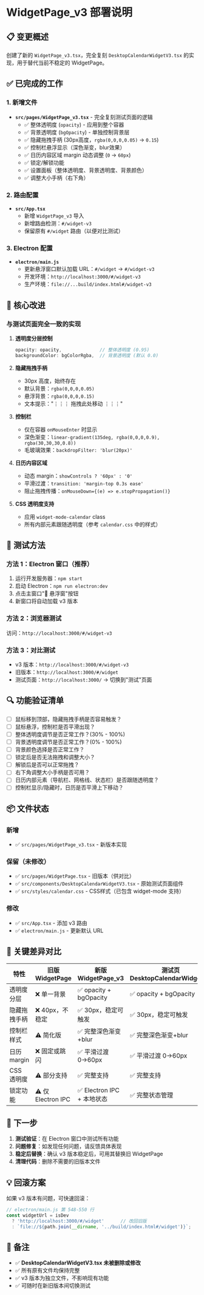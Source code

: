 # WidgetPage_v3 部署说明

## 📋 变更概述

创建了新的 `WidgetPage_v3.tsx`，完全复刻 `DesktopCalendarWidgetV3.tsx` 的实现，用于替代当前不稳定的 WidgetPage。

## ✅ 已完成的工作

### 1. 新增文件
- **`src/pages/WidgetPage_v3.tsx`** - 完全复刻测试页面的逻辑
  - ✅ 整体透明度 (`opacity`) - 应用到整个容器
  - ✅ 背景透明度 (`bgOpacity`) - 单独控制背景层
  - ✅ 隐藏拖拽手柄 (30px高度，`rgba(0,0,0,0.05)` → `0.15`)
  - ✅ 控制栏悬浮显示（深色渐变，blur效果）
  - ✅ 日历内容区域 margin 动态调整 (`0` → `60px`)
  - ✅ 锁定/解锁功能
  - ✅ 设置面板（整体透明度、背景透明度、背景颜色）
  - ✅ 调整大小手柄（右下角）

### 2. 路由配置
- **`src/App.tsx`**
  - 新增 `WidgetPage_v3` 导入
  - 新增路由检测：`#/widget-v3`
  - 保留原有 `#/widget` 路由（以便对比测试）

### 3. Electron 配置
- **`electron/main.js`**
  - 更新悬浮窗口默认加载 URL：`#/widget` → `#/widget-v3`
  - 开发环境：`http://localhost:3000/#/widget-v3`
  - 生产环境：`file://...build/index.html#/widget-v3`

## 🎯 核心改进

### 与测试页面完全一致的实现

1. **透明度分层控制**
   ```typescript
   opacity: opacity,              // 整体透明度 (0.95)
   backgroundColor: bgColorRgba,  // 背景透明度 (默认 0.0)
   ```

2. **隐藏拖拽手柄**
   - 30px 高度，始终存在
   - 默认背景：`rgba(0,0,0,0.05)`
   - 悬浮背景：`rgba(0,0,0,0.15)`
   - 文本提示："⋮⋮⋮ 拖拽此处移动 ⋮⋮⋮"

3. **控制栏**
   - 仅在容器 `onMouseEnter` 时显示
   - 深色渐变：`linear-gradient(135deg, rgba(0,0,0,0.9), rgba(30,30,30,0.8))`
   - 毛玻璃效果：`backdropFilter: 'blur(20px)'`

4. **日历内容区域**
   - 动态 margin：`showControls ? '60px' : '0'`
   - 平滑过渡：`transition: 'margin-top 0.3s ease'`
   - 阻止拖拽传播：`onMouseDown={(e) => e.stopPropagation()}`

5. **CSS 透明度支持**
   - 应用 `widget-mode-calendar` class
   - 所有内部元素跟随透明度（参考 `calendar.css` 中的样式）

## 🧪 测试方法

### 方法 1：Electron 窗口（推荐）
1. 运行开发服务器：`npm start`
2. 启动 Electron：`npm run electron:dev`
3. 点击主窗口"📍 悬浮窗"按钮
4. 新窗口将自动加载 v3 版本

### 方法 2：浏览器测试
访问：`http://localhost:3000/#/widget-v3`

### 方法 3：对比测试
- v3 版本：`http://localhost:3000/#/widget-v3`
- 旧版本：`http://localhost:3000/#/widget`
- 测试页面：`http://localhost:3000/` → 切换到"测试"页面

## 🔍 功能验证清单

- [ ] 鼠标移到顶部，隐藏拖拽手柄是否容易触发？
- [ ] 鼠标悬浮，控制栏是否平滑出现？
- [ ] 整体透明度调节是否正常工作？(30% - 100%)
- [ ] 背景透明度调节是否正常工作？(0% - 100%)
- [ ] 背景颜色选择是否正常工作？
- [ ] 锁定后是否无法拖拽和调整大小？
- [ ] 解锁后是否可以正常拖拽？
- [ ] 右下角调整大小手柄是否可用？
- [ ] 日历内部元素（导航栏、网格线、状态栏）是否跟随透明度？
- [ ] 控制栏显示/隐藏时，日历是否平滑上下移动？

## 📦 文件状态

### 新增
- ✅ `src/pages/WidgetPage_v3.tsx` - 新版本实现

### 保留（未修改）
- ✅ `src/pages/WidgetPage.tsx` - 旧版本（供对比）
- ✅ `src/components/DesktopCalendarWidgetV3.tsx` - 原始测试页面组件
- ✅ `src/styles/calendar.css` - CSS样式（已包含 widget-mode 支持）

### 修改
- ✅ `src/App.tsx` - 添加 v3 路由
- ✅ `electron/main.js` - 更新默认 URL

## 🎨 关键差异对比

| 特性 | 旧版 WidgetPage | 新版 WidgetPage_v3 | 测试页 DesktopCalendarWidgetV3 |
|------|-----------------|--------------------|---------------------------------|
| 透明度分层 | ❌ 单一背景 | ✅ opacity + bgOpacity | ✅ opacity + bgOpacity |
| 隐藏拖拽手柄 | ❌ 40px，不稳定 | ✅ 30px，稳定可触发 | ✅ 30px，稳定可触发 |
| 控制栏样式 | ⚠️ 简化版 | ✅ 完整深色渐变+blur | ✅ 完整深色渐变+blur |
| 日历 margin | ❌ 固定或跳闪 | ✅ 平滑过渡 0→60px | ✅ 平滑过渡 0→60px |
| CSS 透明度 | ⚠️ 部分支持 | ✅ 完整支持 | ✅ 完整支持 |
| 锁定功能 | ⚠️ 仅Electron IPC | ✅ Electron IPC + 本地状态 | ✅ 完整状态管理 |

## 🚀 下一步

1. **测试验证**：在 Electron 窗口中测试所有功能
2. **问题修复**：如发现任何问题，请反馈具体表现
3. **稳定后替换**：确认 v3 版本稳定后，可用其替换旧 WidgetPage
4. **清理代码**：删除不需要的旧版本文件

## 💡 回滚方案

如果 v3 版本有问题，可快速回滚：

```javascript
// electron/main.js 第 548-550 行
const widgetUrl = isDev 
  ? 'http://localhost:3000/#/widget'      // 改回旧版
  : `file://${path.join(__dirname, '../build/index.html#/widget')}`;
```

## 📝 备注

- ✅ **DesktopCalendarWidgetV3.tsx 未被删除或修改**
- ✅ 所有原有文件均保持完整
- ✅ v3 版本为独立文件，不影响现有功能
- ✅ 可随时在新旧版本间切换测试
